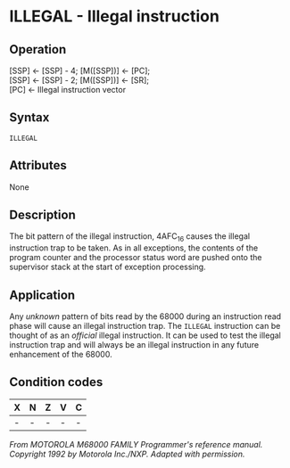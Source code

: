 # ILLEGAL - Illegal instruction

## Operation
[SSP] ← [SSP] - 4; [M([SSP])] ← [PC];<br/>
[SSP] ← [SSP] - 2; [M([SSP])] ← [SR];<br/>
[PC] ← Illegal instruction vector

## Syntax
```assembly
ILLEGAL
```
## Attributes
None

## Description
The bit pattern of the illegal instruction, 4AFC<sub>16</sub> causes the illegal instruction trap to be taken. As in all exceptions, the contents of the program counter and the processor status word are pushed onto the supervisor stack at the start of exception processing.


## Application
Any *unknown* pattern of bits read by the 68000 during an instruction read phase will cause an illegal instruction trap. The `ILLEGAL` instruction can be thought of as an *official* illegal instruction. It can be used to test the illegal instruction trap and will always be an illegal instruction in any future enhancement of the 68000.

## Condition codes
|X|N|Z|V|C|
|--|--|--|--|--|
|-|-|-|-|-|

*From MOTOROLA M68000 FAMILY Programmer's reference manual. Copyright 1992 by Motorola Inc./NXP. Adapted with permission.*